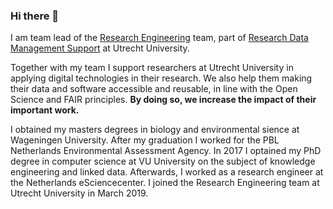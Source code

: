 ### Hi there 👋

I am team lead of the [Research Engineering](https://utrechtuniversity.github.io/research-engineering/) team,
part of [Research Data Management Support](https://www.uu.nl/en/research/research-data-management) at Utrecht University.

Together with my team I support researchers at Utrecht University in applying digital technologies in their research.
We also help them making their data and software accessible and reusable, in line with the Open Science and FAIR principles.
**By doing so, we increase the impact of their important work.**

I obtained my masters degrees in biology and environmental sience at Wageningen University. After my graduation I worked for the PBL Netherlands Environmental Assessment Agency. In 2017 I optained my PhD degree in computer science at VU University on the subject of knowledge engineering and linked data. Afterwards, I worked as a research engineer at the Netherlands eSciencecenter. I joined the Research Engineering team at Utrecht University in March 2019.
